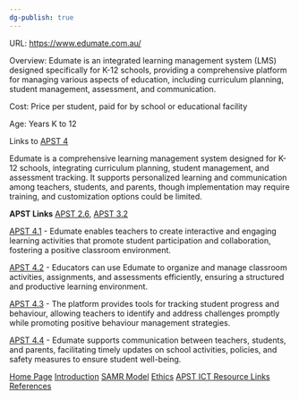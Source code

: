 ```yaml
---
dg-publish: true
---
```


URL: https://www.edumate.com.au/

Overview: Edumate is an integrated learning management system (LMS) designed specifically for K-12 schools, providing a comprehensive platform for managing various aspects of education, including curriculum planning, student management, assessment, and communication.

Cost: Price per student, paid for by school or educational facility

Age: Years K to 12

Links to [APST 4](APST%204.md) 

Edumate is a comprehensive learning management system designed for K-12 schools, integrating curriculum planning, student management, and assessment tracking. It supports personalized learning and communication among teachers, students, and parents, though implementation may require training, and customization options could be limited.

**APST Links**
[APST 2.6](APST%202.md#^6df62f), [APST 3.2](APST%203.md#^2518c6)

[APST 4.1](APST%204.md#^65fb62) - Edumate enables teachers to create interactive and engaging learning activities that promote student participation and collaboration, fostering a positive classroom environment.

[APST 4.2](APST%204.md#^699686) - Educators can use Edumate to organize and manage classroom activities, assignments, and assessments efficiently, ensuring a structured and productive learning environment.

[APST 4.3](APST%204.md#^550689) - The platform provides tools for tracking student progress and behaviour, allowing teachers to identify and address challenges promptly while promoting positive behaviour management strategies.

[APST 4.4](APST%204.md#^61e4eb) - Edumate supports communication between teachers, students, and parents, facilitating timely updates on school activities, policies, and safety measures to ensure student well-being.


[Home Page](Home%20Page.md)
[Introduction](01%20Introduction.md)
[SAMR Model](02%20SAMR%20Model.md)
[Ethics](03%20Ethics.md)
[APST ICT Resource Links](04%20APST%20ICT%20Resource%20Links.md)
[References](05%20References.md)
